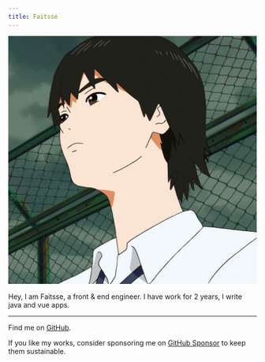 ```yaml
---
title: Faitsse
---
```


<p align="center">
<img src="src/assets/avatar2.jpg" rounded-full w-80px h-80px/>
</p>

Hey, I am Faitsse, a front & end engineer. I have work for 2 years, I write java
and vue apps.

***

Find me on [GitHub](https://github.com/faitsse).

If you like my works, consider sponsoring me on [GitHub Sponsor](https://github.com/sponsors/antfu) to keep them sustainable.
